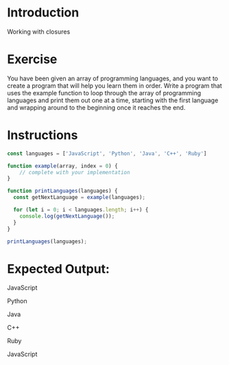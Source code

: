 # Introduction

Working with closures

# Exercise

You have been given an array of programming languages, and you want to create a program that will help you learn them in order. Write a program that uses the example function to loop through the array of programming languages and print them out one at a time, starting with the first language and wrapping around to the beginning once it reaches the end.

# Instructions

```javascript
const languages = ['JavaScript', 'Python', 'Java', 'C++', 'Ruby']

function example(array, index = 0) {
    // complete with your implementation
}

function printLanguages(languages) {
  const getNextLanguage = example(languages);

  for (let i = 0; i < languages.length; i++) {
    console.log(getNextLanguage());
  }
}

printLanguages(languages);
```

# Expected Output:

JavaScript

Python

Java

C++

Ruby

JavaScript